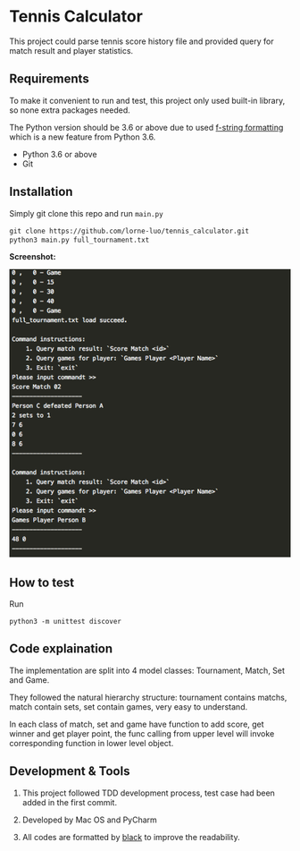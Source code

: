 # Tennis Calculator

This project could parse tennis score history file and provided query for match result and player statistics.

## Requirements
To make it convenient to run and test, this project only used built-in library, so none extra packages needed. 

The Python version should be 3.6 or above due to used [f-string formatting](https://docs.python.org/3/reference/lexical_analysis.html#f-strings) which is a new feature from Python 3.6.
- Python 3.6 or above
- Git

## Installation
Simply git clone this repo and run `main.py`
```
git clone https://github.com/lorne-luo/tennis_calculator.git
python3 main.py full_tournament.txt
```

**Screenshot:**

![](screenshot.png)
 
## How to test
Run
```
python3 -m unittest discover
```

## Code explaination

The implementation are split into 4 model classes: Tournament, Match, Set and Game.

They followed the natural hierarchy structure: tournament contains matchs, match contain sets, set contain games, very easy to understand.

In each class of match, set and game have function to add score, get winner and get player point, the func calling from upper level will invoke corresponding function in lower level object.


## Development & Tools

1. This project followed TDD development process, test case had been added in the first commit.

2. Developed by Mac OS and PyCharm 

3. All codes are formatted by [black](https://github.com/python/black) to improve the readability. 